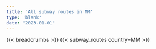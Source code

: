 ```yaml
---
title: 'All subway routes in MM'
type: 'blank'
date: "2023-01-01"
---
```


{{< breadcrumbs >}}
{{< subway_routes country=MM >}}

